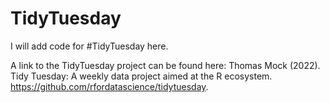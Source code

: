 # TidyTuesday
I will add code for #TidyTuesday here.

A link to the TidyTuesday project can be found here: Thomas Mock (2022). Tidy Tuesday: A weekly data project aimed at the R ecosystem. https://github.com/rfordatascience/tidytuesday.
